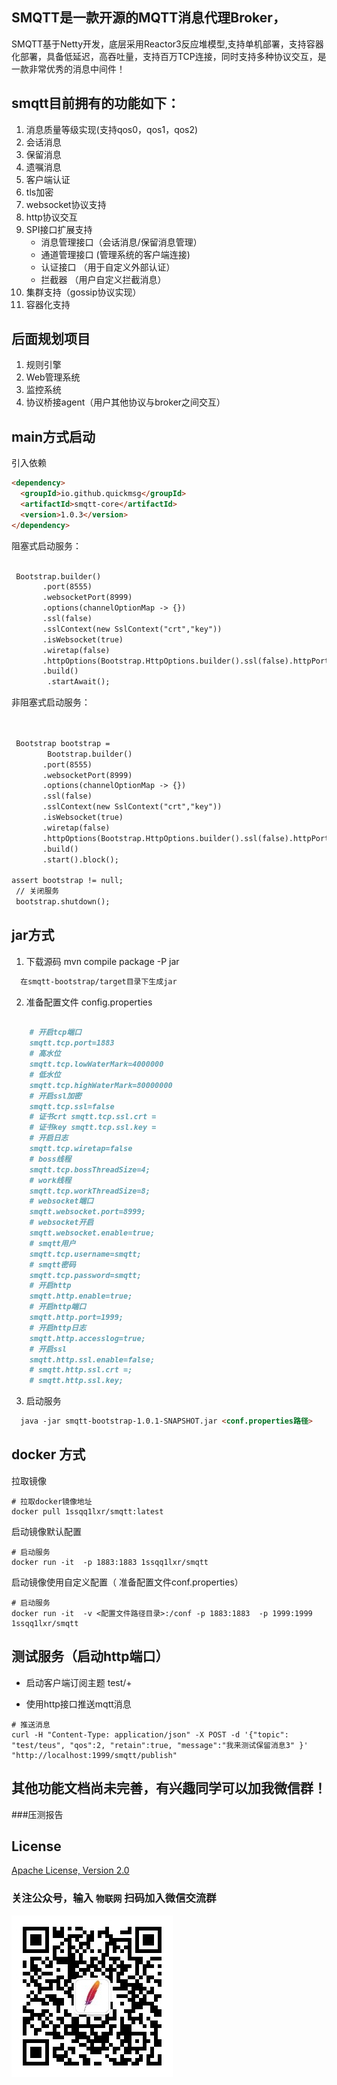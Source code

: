 ## SMQTT是一款开源的MQTT消息代理Broker，

SMQTT基于Netty开发，底层采用Reactor3反应堆模型,支持单机部署，支持容器化部署，具备低延迟，高吞吐量，支持百万TCP连接，同时支持多种协议交互，是一款非常优秀的消息中间件！
## smqtt目前拥有的功能如下：

1.  消息质量等级实现(支持qos0，qos1，qos2)
2.  会话消息
3.  保留消息
4.  遗嘱消息
5.  客户端认证
6.  tls加密
7.  websocket协议支持
8.  http协议交互
9.  SPI接口扩展支持
    - 消息管理接口（会话消息/保留消息管理）
    - 通道管理接口 (管理系统的客户端连接)
    - 认证接口 （用于自定义外部认证）
    - 拦截器  （用户自定义拦截消息）
10. 集群支持（gossip协议实现）
11. 容器化支持 


## 后面规划项目

1. 规则引擎
2. Web管理系统
3. 监控系统
4. 协议桥接agent（用户其他协议与broker之间交互）


## main方式启动

引入依赖
```markdown
<dependency>
  <groupId>io.github.quickmsg</groupId>
  <artifactId>smqtt-core</artifactId>
  <version>1.0.3</version>
</dependency>

```

阻塞式启动服务：

```markdown

 Bootstrap.builder()
       .port(8555)
       .websocketPort(8999)
       .options(channelOptionMap -> {})
       .ssl(false)
       .sslContext(new SslContext("crt","key"))
       .isWebsocket(true)
       .wiretap(false)
       .httpOptions(Bootstrap.HttpOptions.builder().ssl(false).httpPort(62212).accessLog(true).build())
       .build()
        .startAwait();

```

非阻塞式启动服务：

```markdown

 
 Bootstrap bootstrap = 
        Bootstrap.builder()
       .port(8555)
       .websocketPort(8999)
       .options(channelOptionMap -> {})
       .ssl(false)
       .sslContext(new SslContext("crt","key"))
       .isWebsocket(true)
       .wiretap(false)
       .httpOptions(Bootstrap.HttpOptions.builder().ssl(false).httpPort(62212).accessLog(true).build())
       .build()
       .start().block();

assert bootstrap != null;
 // 关闭服务
 bootstrap.shutdown();

```


## jar方式


1. 下载源码 mvn compile package <smqtt-bootstrap module> -P jar

```markdown
  在smqtt-bootstrap/target目录下生成jar
```

2. 准备配置文件 config.properties

```markdown
    
    # 开启tcp端口
    smqtt.tcp.port=1883
    # 高水位
    smqtt.tcp.lowWaterMark=4000000
    # 低水位
    smqtt.tcp.highWaterMark=80000000
    # 开启ssl加密
    smqtt.tcp.ssl=false
    # 证书crt smqtt.tcp.ssl.crt =
    # 证书key smqtt.tcp.ssl.key =
    # 开启日志
    smqtt.tcp.wiretap=false
    # boss线程
    smqtt.tcp.bossThreadSize=4;
    # work线程
    smqtt.tcp.workThreadSize=8;
    # websocket端口
    smqtt.websocket.port=8999;
    # websocket开启
    smqtt.websocket.enable=true;
    # smqtt用户
    smqtt.tcp.username=smqtt;
    # smqtt密码
    smqtt.tcp.password=smqtt;
    # 开启http
    smqtt.http.enable=true;
    # 开启http端口
    smqtt.http.port=1999;
    # 开启http日志
    smqtt.http.accesslog=true;
    # 开启ssl
    smqtt.http.ssl.enable=false;
    # smqtt.http.ssl.crt =;
    # smqtt.http.ssl.key;
  ```

3. 启动服务

```markdown
  java -jar smqtt-bootstrap-1.0.1-SNAPSHOT.jar <conf.properties路径>
```



## docker 方式


拉取镜像

``` 
# 拉取docker镜像地址
docker pull 1ssqq1lxr/smqtt:latest
```

启动镜像默认配置

``` 
# 启动服务
docker run -it  -p 1883:1883 1ssqq1lxr/smqtt
```

启动镜像使用自定义配置（ 准备配置文件conf.properties）


``` 
# 启动服务
docker run -it  -v <配置文件路径目录>:/conf -p 1883:1883  -p 1999:1999 1ssqq1lxr/smqtt
```


## 测试服务（启动http端口）

- 启动客户端订阅主题 test/+

- 使用http接口推送mqtt消息

``` 
# 推送消息
curl -H "Content-Type: application/json" -X POST -d '{"topic": "test/teus", "qos":2, "retain":true, "message":"我来测试保留消息3" }' "http://localhost:1999/smqtt/publish"
```



## 其他功能文档尚未完善，有兴趣同学可以加我微信群！


###压测报告



## License

[Apache License, Version 2.0](https://github.com/quickmsg/smqtt/blob/main/LICENSE)

### 关注公众号，输入 `物联网`  扫码加入微信交流群
![image](icon/icon.jpg)




